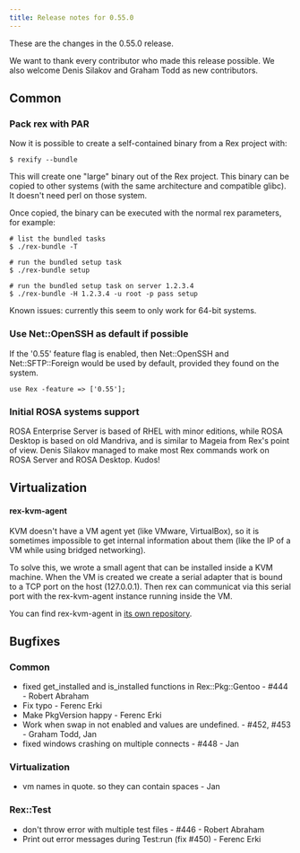 ```yaml
---
title: Release notes for 0.55.0
---
```


These are the changes in the 0.55.0 release.

We want to thank every contributor who made this release possible. We also welcome Denis Silakov and Graham Todd as new contributors.

## Common

### Pack rex with PAR

Now it is possible to create a self-contained binary from a Rex project with:

    $ rexify --bundle

This will create one "large" binary out of the Rex project. This binary can be copied to other systems (with the same architecture and compatible glibc). It doesn't need perl on those system.

Once copied, the binary can be executed with the normal rex parameters, for example:

    # list the bundled tasks
    $ ./rex-bundle -T

    # run the bundled setup task
    $ ./rex-bundle setup

    # run the bundled setup task on server 1.2.3.4
    $ ./rex-bundle -H 1.2.3.4 -u root -p pass setup

Known issues: currently this seem to only work for 64-bit systems.

### Use Net::OpenSSH as default if possible

If the '0.55' feature flag is enabled, then Net::OpenSSH and Net::SFTP::Foreign would be used by default, provided they found on the system.

    use Rex -feature => ['0.55'];

### Initial ROSA systems support

ROSA Enterprise Server is based of RHEL with minor editions, while ROSA Desktop is based on old Mandriva, and is similar to Mageia from Rex's point of view. Denis Silakov managed to make most Rex commands work on ROSA Server and ROSA Desktop. Kudos!

## Virtualization

#### rex-kvm-agent

KVM doesn't have a VM agent yet (like VMware, VirtualBox), so it is sometimes impossible to get internal information about them (like the IP of a VM while using bridged networking).

To solve this, we wrote a small agent that can be installed inside a KVM machine. When the VM is created we create a serial adapter that is bound to a TCP port on the host (127.0.0.1). Then rex can communicat via this serial port with the rex-kvm-agent instance running inside the VM.

You can find rex-kvm-agent in [its own repository](https://github.com/RexOps/rex-kvm-agent).

## Bugfixes

### Common

-   fixed get\_installed and is\_installed functions in Rex::Pkg::Gentoo - \#444 - Robert Abraham
-   Fix typo - Ferenc Erki
-   Make PkgVersion happy - Ferenc Erki
-   Work when swap in not enabled and values are undefined. - \#452, \#453 - Graham Todd, Jan
-   fixed windows crashing on multiple connects - \#448 - Jan

### Virtualization

-   vm names in quote. so they can contain spaces - Jan

### Rex::Test

-   don't throw error with multiple test files - \#446 - Robert Abraham
-   Print out error messages during Test:run (fix \#450) - Ferenc Erki

